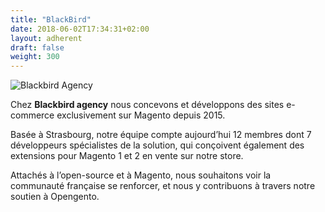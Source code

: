 ```yaml
---
title: "BlackBird"
date: 2018-06-02T17:34:31+02:00
layout: adherent
draft: false
weight: 300
---
```

![Blackbird Agency](https://raw.githubusercontent.com/opengento/site-opengento/master/static/img/partners/blackbird-logo-small.png "Blackbird Agency")

Chez **Blackbird agency** nous concevons et développons des sites e-commerce exclusivement sur Magento depuis 2015. 

Basée à Strasbourg, notre équipe compte aujourd’hui 12 membres dont 7 développeurs spécialistes de la solution, qui conçoivent également des extensions pour Magento 1 et 2 en vente sur notre store. 


Attachés à l’open-source et à Magento, nous souhaitons voir la communauté française se renforcer, et nous y contribuons à travers notre soutien à Opengento.